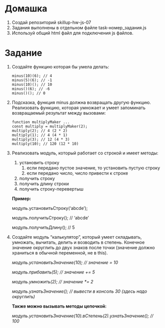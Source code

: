 # Домашка
1. Создай репозиторий skillup-hw-js-07
1. Задания выполнены в отдельном файле task-номер_задания.js
1. Используй общий html файл для подключения js файлов.

# Задание
1. Создайте функцию которая бы умела делать:
    ```
    minus(10)(6); // 4
    minus(5)(6); // -1
    minus(10)(); // 10
    minus()(6); // -6
    minus()(); // 0
   ```
1. Подсказка, функция minus должна возвращать другую функцию.
Реализовать функцию, которая умножает и умеет запоминать возвращаемый результат между вызовами:
    ```
    function multiplyMaker ...
    const multiply = multiplyMaker(2);
    multiply(2); // 4 (2 * 2)
    multiply(1); // 4 (4 * 1)
    multiply(3); // 12 (4 * 3)
    multiply(10); // 120 (12 * 10)
    ```
1. Реализовать модуль, который работает со строкой и имеет методы:
    1. установить строку
        1. если передано пустое значение, то установить пустую строку
        1. если передано число, число привести к строке
    1. получить строку
    1. получить длину строки
    1. получить строку-перевертыш
    
    **Пример:**
    
    модуль.установитьСтроку(‘abcde’);
    
    модуль.получитьСтроку(); // ‘abcde’
    
    модуль.получитьДлину(); // 5
    
1. Создайте модуль “калькулятор”, который умеет складывать, умножать, вычитать, делить и возводить в степень. Конечное значение округлить до двух знаков после точки (значение должно храниться в обычной переменной, не в this).

    *модуль.установитьЗначение(10); // значение = 10*
    
    *модуль.прибавить(5); // значение += 5*
    
    *модуль.умножить(2); // значение \*= 2*
    
    *модуль.узнатьЗначение(); // вывести в консоль 30 (здесь надо округлить)*
    
    **Также можно вызывать методы цепочкой:**
    
    *модуль.установитьЗначение(10).вСтепень(2).узнатьЗначение(); // 100*




